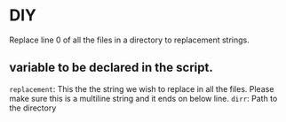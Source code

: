 # DIY
Replace line 0 of all the files in a directory to replacement strings.

## variable to be declared in the script.
`replacement`: This the the string we wish to replace in all the files. Please make sure this is a multiline string and it ends on below line.
```dirr```: Path to the directory
